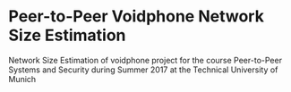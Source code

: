 # Peer-to-Peer Voidphone Network Size Estimation
Network Size Estimation of voidphone project for the course Peer-to-Peer Systems and Security during Summer 2017 at the Technical University of Munich
